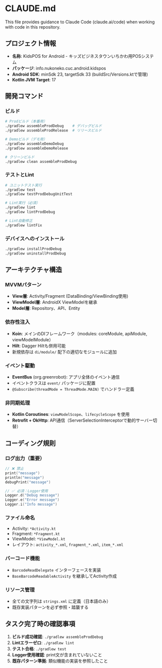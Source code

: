 # CLAUDE.md

This file provides guidance to Claude Code (claude.ai/code) when working with code in this repository.

## プロジェクト情報
- **名称**: KidsPOS for Android - キッズビジネスタウンいちかわ用POSシステム
- **パッケージ**: info.nukoneko.cuc.android.kidspos
- **Android SDK**: minSdk 23, targetSdk 33 (buildSrc/Versions.ktで管理)
- **Kotlin JVM Target**: 17

## 開発コマンド

### ビルド
```bash
# Prodビルド（本番用）
./gradlew assembleProdDebug    # デバッグビルド
./gradlew assembleProdRelease  # リリースビルド

# Demoビルド（デモ用）
./gradlew assembleDemoDebug
./gradlew assembleDemoRelease

# クリーンビルド
./gradlew clean assembleProdDebug
```

### テストとLint
```bash
# ユニットテスト実行
./gradlew test
./gradlew testProdDebugUnitTest

# Lint実行（必須）
./gradlew lint
./gradlew lintProdDebug

# Lint自動修正
./gradlew lintFix
```

### デバイスへのインストール
```bash
./gradlew installProdDebug
./gradlew uninstallProdDebug
```

## アーキテクチャ構造

### MVVMパターン
- **View層**: Activity/Fragment (DataBinding/ViewBinding使用)
- **ViewModel層**: AndroidX ViewModelを継承
- **Model層**: Repository、API、Entity

### 依存性注入
- **Koin**: メインのDIフレームワーク（modules: coreModule, apiModule, viewModelModule）
- **Hilt**: Dagger Hiltも併用可能
- 新規依存は `di/module/` 配下の適切なモジュールに追加

### イベント駆動
- **EventBus** (org.greenrobot): アプリ全体のイベント通信
- イベントクラスは `event/` パッケージに配置
- `@Subscribe(threadMode = ThreadMode.MAIN)` でハンドラー定義

### 非同期処理
- **Kotlin Coroutines**: `viewModelScope`、`lifecycleScope` を使用
- **Retrofit + OkHttp**: API通信（ServerSelectionInterceptorで動的サーバー切替）

## コーディング規則

### ログ出力（重要）
```kotlin
// ❌ 禁止
print("message")
println("message")
debugPrint("message")

// ✅ 必須：Logger使用
Logger.d("Debug message")
Logger.e("Error message")
Logger.i("Info message")
```

### ファイル命名
- Activity: `*Activity.kt`
- Fragment: `*Fragment.kt`
- ViewModel: `*ViewModel.kt`
- レイアウト: `activity_*.xml`, `fragment_*.xml`, `item_*.xml`

### バーコード機能
- `BarcodeReadDelegate` インターフェースを実装
- `BaseBarcodeReadableActivity` を継承してActivity作成

### リソース管理
- 全ての文字列は `strings.xml` に定義（日本語のみ）
- 既存実装パターンを必ず参照・踏襲する

## タスク完了時の確認事項

1. **ビルド成功確認**: `./gradlew assembleProdDebug`
2. **Lintエラーゼロ**: `./gradlew lint`
3. **テスト合格**: `./gradlew test`
4. **Logger使用確認**: print文が含まれていないこと
5. **既存パターン準拠**: 類似機能の実装を参照したこと
